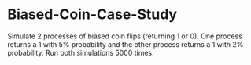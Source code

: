 # Biased-Coin-Case-Study
Simulate 2 processes of biased coin flips (returning 1 or 0). One process returns a 1 with 5% probability and the other process returns a 1 with 2% probability. Run both simulations 5000 times. 

